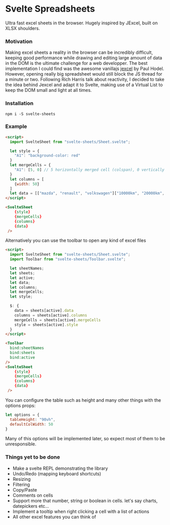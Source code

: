 # Svelte Spreadsheets
Ultra fast excel sheets in the browser. Hugely inspired by JExcel, built on XLSX shoulders.

### Motivation
Making excel sheets a reality in the browser can be incredibly difficult, keeping good performance while drawing and editing large amount of data in the DOM is the ultimate challenge for a web developper.
The best implementation I could find was the awesome vanillajs [jexcel](https://github.com/jspreadsheet/jexcel) by Paul Hodel. <br/>
However, opening really big spreadsheet would still block the JS thread for a minute or two.
Following Rich Harris talk about reactivity, I decided to take the idea behind Jexcel and adapt it to Svelte, making use of a Virtual List to keep the DOM small and light at all times.

### Installation

`npm i -S svelte-sheets`

### Example

```html
<script>
  import SvelteSheet from "svelte-sheets/Sheet.svelte";

  let style = {
    "A1": "background-color: red"
  }
  let mergeCells = {
    "A1": [5, 0] // 5 horizontally merged cell (colspan), 0 vertically merged cells (rowspan)
  }
  let columns = [
    {width: 50}
  ]
  let data = [["mazda", "renault", "volkswagen"]["10000km", "20000km", "300000km"]];
</script>

<SvelteSheet
    {style}
    {mergeCells}
    {columns}
    {data}
 />
 ```

Alternatively you can use the toolbar to open any kind of excel files

```html
<script>
  import SvelteSheet from "svelte-sheets/Sheet.svelte";
  import Toolbar from "svelte-sheets/Toolbar.svelte";

  let sheetNames;
  let sheets;
  let active;
  let data;
  let columns;
  let mergeCells;
  let style;

  $: {
    data = sheets[active].data
    columns = sheets[active].columns
    mergeCells = sheets[active].mergeCells
    style = sheets[active].style
  }
</script>

<Toolbar
  bind:sheetNames
  bind:sheets
  bind:active
/>
<SvelteSheet
    {style}
    {mergeCells}
    {columns}
    {data}
 />
```

You can configure the table such as height and many other things with the options props:

```js
let options = {
  tableHeight: "90vh",
  defaultColWidth: 50
}
```

Many of this options will be implemented later, so expect most of them to be unresponsible.

### Things yet to be done

- Make a svelte REPL demonstrating the library
- Undo/Redo (mapping keyboard shortcuts)
- Resizing
- Filtering
- Copy/Paste
- Comments on cells
- Support more that number, string or boolean in cells. let's say charts, datepickers etc...
- Implement a tooltip when right clicking a cell with a list of actions
- All other excel features you can think of